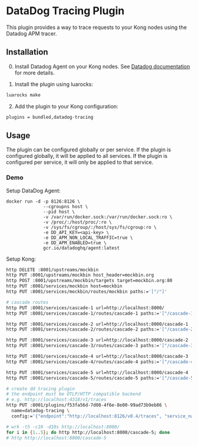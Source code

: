 # DataDog Tracing Plugin

This plugin provides a way to trace requests to your Kong nodes using the Datadog APM tracer.

## Installation

0. Install Datadog Agent on your Kong nodes. See [Datadog documentation](https://docs.datadoghq.com/tracing/setup_overview/setup/go/?tab=containers) for more details.

1. Install the plugin using luarocks:

```bash
luarocks make
```

2. Add the plugin to your Kong configuration:

```bash
plugins = bundled,datadog-tracing
```

## Usage

The plugin can be configured globally or per service. If the plugin is configured globally, it will be applied to all services. If the plugin is configured per service, it will only be applied to that service.

### Demo

Setup DataDog Agent:

```
docker run -d -p 8126:8126 \
              --cgroupns host \
              --pid host \
              -v /var/run/docker.sock:/var/run/docker.sock:ro \
              -v /proc/:/host/proc/:ro \
              -v /sys/fs/cgroup/:/host/sys/fs/cgroup:ro \
              -e DD_API_KEY=<api-key> \
              -e DD_APM_NON_LOCAL_TRAFFIC=true \
              -e DD_APM_ENABLED=true \
              gcr.io/datadoghq/agent:latest
```

Setup Kong:

```bash
http DELETE :8001/upstreams/mockbin
http PUT :8001/upstreams/mockbin host_header=mockbin.org
http POST :8001/upstreams/mockbin/targets target=mockbin.org:80
http PUT :8001/services/mockbin host=mockbin
http PUT :8001/services/mockbin/routes/mockbin paths:='["/"]'

# cascade routes
http PUT :8001/services/cascade-1 url=http://localhost:8000/
http PUT :8001/services/cascade-1/routes/cascade-1 paths:='["/cascade-1"]'

http PUT :8001/services/cascade-2 url=http://localhost:8000/cascade-1
http PUT :8001/services/cascade-2/routes/cascade-2 paths:='["/cascade-2"]'

http PUT :8001/services/cascade-3 url=http://localhost:8000/cascade-2
http PUT :8001/services/cascade-3/routes/cascade-3 paths:='["/cascade-3"]'

http PUT :8001/services/cascade-4 url=http://localhost:8000/cascade-3
http PUT :8001/services/cascade-4/routes/cascade-4 paths:='["/cascade-4"]'

http PUT :8001/services/cascade-5 url=http://localhost:8000/cascade-4
http PUT :8001/services/cascade-5/routes/cascade-5 paths:='["/cascade-5"]'

# create dd tracing plugin
# the endpoint must be OTLP/HTTP compatible backend
# e.g. http://localhost:4318/v1/traces
http PUT :8001/plugins/f53fa56d-7d08-4f6e-8e00-99ad73b9eb86 \
  name=datadog-tracing \
  config:='{"endpoint":"http://localhost:8126/v0.4/traces", "service_name": "kong"}'

# wrk -t5 -c10 -d10s http://localhost:8000/
for i in {1..5}; do http http://localhost:8000/cascade-5; done
# http http://localhost:8000/cascade-5
```
